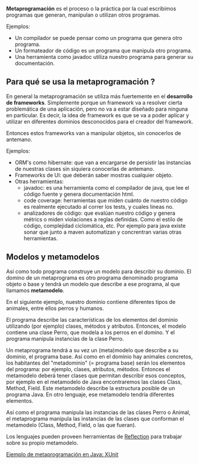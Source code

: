 **Metaprogramación** es el proceso o la práctica por la cual escribimos programas que generan, manipulan o utilizan otros programas.

Ejemplos:

-   Un compilador se puede pensar como un programa que genera otro programa.
-   Un formateador de código es un programa que manipula otro programa.
-   Una herramienta como javadoc utiliza nuestro programa para generar su documentación.

Para qué se usa la metaprogramación ?
-------------------------------------

En general la metaprogramación se utiliza más fuertemente en el **desarrollo de frameworks**. Simplemente porque un framework va a resolver cierta problemática de una aplicación, pero no va a estar diseñado para ninguna en particular. Es decir, la idea de framework es que se va a poder aplicar y utilizar en diferentes dominios desconocidos para el creador del framework.

Entonces estos frameworks van a manipular objetos, sin conocerlos de antemano.

Ejemplos:

-   ORM's como hibernate: que van a encargarse de persistir las instancias de nuestras clases sin siquiera conocerlas de antemano.
-   Frameworks de UI: que deberán saber mostras cualquier objeto.
-   Otras herramientas:
    -   javadoc: es una herramienta como el compilador de java, que lee el código fuente y genera documentación html.
    -   code coverage: herramientas que miden cuánto de nuestro código es realmente ejecutado al correr los tests, y cuales lineas no.
    -   analizadores de código: que evalúan nuestro código y genera métrics o miden violaciones a reglas definidas. Como el estilo de código, complejidad ciclomática, etc. Por ejemplo para java existe sonar que junto a maven automatizan y concrentran varias otras herramientas.

Modelos y metamodelos
---------------------

Así como todo programa construye un modelo para describir su dominio. El domino de un metaprograma es otro programa denominado programa objeto o base y tendrá un modelo que describe a ese programa, al que llamamos **metamodelo**.

En el siguiente ejemplo, nuestro dominio contiene diferentes tipos de animales, entre ellos perros y humanos.

El programa describe las características de los elementos del dominio utilizando (por ejemplo) clases, métodos y atributos. Entonces, el modelo contiene una clase Perro, que modela a los perros en el domino. Y el programa manipula instancias de la clase Perro.

Un metaprograma tendrá a su vez un (meta)modelo que describe a su dominio, el programa base. Así como en el dominio hay animales concretos, los habitantes del "metadominio" (= programa base) serán los elementos del programa: por ejemplo, clases, atributos, métodos. Entonces el metamodelo deberá tener clases que permitan describir esos conceptos, por ejemplo en el metamodelo de Java encontraremos las clases Class, Method, Field. Este metamodelo describe la estructura posible de un programa Java. En otro lenguaje, ese metamodelo tendría diferentes elementos.

Así como el programa manipula las instancias de las clases Perro o Animal, el metaprograma manipula las instancias de las clases que conforman el metamodelo (Class, Method, Field, o las que fueran).

Los lenguajes pueden proveen herramientas de [Reflection](reflection.md) para trabajar sobre su propio metamodelo.

[Ejemplo de metaprogramación en Java: XUnit](http://utntadp.com.ar/cursadas-anteriores/2012c1-clases/clase-9)
